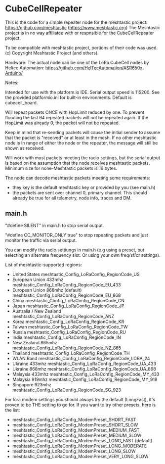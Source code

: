 # CubeCellRepeater

This is the code for a simple repeater node for the meshtastic project: https://github.com/meshtastic (https://www.meshtastic.org)
The Meshtastic project is in no way affiliated with or respnsible for the CubeCellRepeater project.

To be compatible with meshtastic project, portions of their code was used.
(c) Copyright Meshtastic Project (and others).

Hardware:
The actual node can be one of the LoRa CubeCell nodes by Heltec Automation: https://github.com/HelTecAutomation/ASR650x-Arduino/

Notes:

Intended for use with the platform.io IDE. Serial output speed is 115200.
See the provided platformio.ini for built-in environments. Default is cubecell_board.

Will repeat packets ONCE with HopLimit reduced by one. To prevent flooding the last 64 repeated packets will not be repeated again.
If the HopLimit was already 0, the packet will not be repeated.

Keep in mind that re-sending packets will cause the initial sender to assume that the packet is "received" or at least in the mesh.
If no other meshtastic node is in range of either the node or the repeater, the message will still be shown as received. 

Will work with most packets meeting the radio settings, but the serial output is based on the assumption that the node receives meshtastic packets.
Minimum size for none-Meshtastic packets is 16 bytes.

The node can decode meshtastic packets meeting some requirements:
- they key is the default meshtastic key or provided by you (see main.h)
- the packets are sent over channel 0, primary channel. This should already be true for all telemetry, node info, traces and DM.

## main.h
"#define SILENT" in main.h to stop serial output.

"#define CC_MONITOR_ONLY true" to stop repeating packets and just monitor the traffic via serial output.

You can modify the radio settiungs in main.h (e.g using a preset, but selecting an alternate frequency slot. Or using your own freq/sf/cr settings).

List of meshtastic-supported regions:

- United States meshtastic_Config_LoRaConfig_RegionCode_US
- European Union 433mhz meshtastic_Config_LoRaConfig_RegionCode_EU_433
- European Union 868mhz (default) meshtastic_Config_LoRaConfig_RegionCode_EU_868
- China meshtastic_Config_LoRaConfig_RegionCode_CN
- Japan meshtastic_Config_LoRaConfig_RegionCode_JP
- Australia / New Zealand meshtastic_Config_LoRaConfig_RegionCode_ANZ
- Korea meshtastic_Config_LoRaConfig_RegionCode_KR
- Taiwan meshtastic_Config_LoRaConfig_RegionCode_TW
- Russia meshtastic_Config_LoRaConfig_RegionCode_RU
- India meshtastic_Config_LoRaConfig_RegionCode_IN
- New Zealand 865mhz meshtastic_Config_LoRaConfig_RegionCode_NZ_865
- Thailand meshtastic_Config_LoRaConfig_RegionCode_TH
- WLAN Band meshtastic_Config_LoRaConfig_RegionCode_LORA_24
- Ukraine 433mhz meshtastic_Config_LoRaConfig_RegionCode_UA_433
- Ukraine 868mhz meshtastic_Config_LoRaConfig_RegionCode_UA_868
- Malaysia 433mhz meshtastic_Config_LoRaConfig_RegionCode_MY_433
- Malaysia 919mhz meshtastic_Config_LoRaConfig_RegionCode_MY_919
- Singapore 923mhz meshtastic_Config_LoRaConfig_RegionCode_SG_923

For lora modem settings you should always try the default (LongFast), it's proven to be THE setting to go for.
If you want to try other presets, here is the list:

- meshtastic_Config_LoRaConfig_ModemPreset_SHORT_FAST
- meshtastic_Config_LoRaConfig_ModemPreset_SHORT_SLOW
- meshtastic_Config_LoRaConfig_ModemPreset_MEDIUM_FAST
- meshtastic_Config_LoRaConfig_ModemPreset_MEDIUM_SLOW
- meshtastic_Config_LoRaConfig_ModemPreset_LONG_FAST      (default)
- meshtastic_Config_LoRaConfig_ModemPreset_LONG_MODERATE
- meshtastic_Config_LoRaConfig_ModemPreset_LONG_SLOW
- meshtastic_Config_LoRaConfig_ModemPreset_VERY_LONG_SLOW
